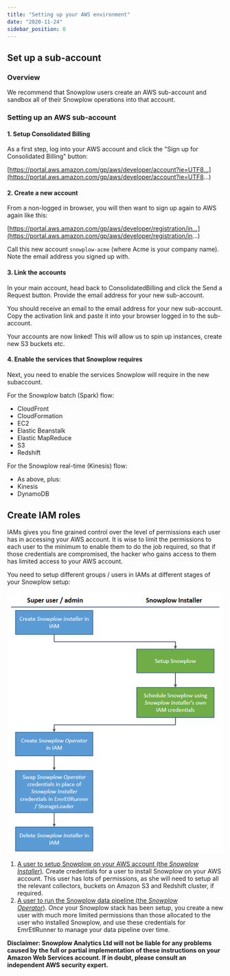 ```yaml
---
title: "Setting up your AWS environment"
date: "2020-11-24"
sidebar_position: 0
---
```


## Set up a sub-account

### Overview

We recommend that Snowplow users create an AWS sub-account and sandbox all of their Snowplow operations into that account.

### [](https://github.com/snowplow/snowplow/wiki/AWS-sub-account-setup#setting-up-an-aws-sub-account)Setting up an AWS sub-account

#### [](https://github.com/snowplow/snowplow/wiki/AWS-sub-account-setup#1-setup-consolidated-billing)1\. Setup Consolidated Billing

As a first step, log into your AWS account and click the "Sign up for Consolidated Billing" button:

[https://portal.aws.amazon.com/gp/aws/developer/account?ie=UTF8...](https://portal.aws.amazon.com/gp/aws/developer/account?ie=UTF8...)

#### [](https://github.com/snowplow/snowplow/wiki/AWS-sub-account-setup#2-create-a-new-account)2\. Create a new account

From a non-logged in browser, you will then want to sign up again to AWS again like this:

[https://portal.aws.amazon.com/gp/aws/developer/registration/in...](https://portal.aws.amazon.com/gp/aws/developer/registration/in...)

Call this new account `snowplow-acme` (where Acme is your company name). Note the email address you signed up with.

#### [](https://github.com/snowplow/snowplow/wiki/AWS-sub-account-setup#3-link-the-accounts)3\. Link the accounts

In your main account, head back to ConsolidatedBilling and click the Send a Request button. Provide the email address for your new sub-account.

You should receive an email to the email address for your new sub-account. Copy the activation link and paste it into your browser logged in to the sub-account.

Your accounts are now linked! This will allow us to spin up instances, create new S3 buckets etc.

#### [](https://github.com/snowplow/snowplow/wiki/AWS-sub-account-setup#4-enable-the-services-that-snowplow-requires)4\. Enable the services that Snowplow requires

Next, you need to enable the services Snowplow will require in the new subaccount.

For the Snowplow batch (Spark) flow:

- CloudFront
- CloudFormation
- EC2
- Elastic Beanstalk
- Elastic MapReduce
- S3
- Redshift

For the Snowplow real-time (Kinesis) flow:

- As above, plus:
- Kinesis
- DynamoDB

## Create IAM roles

IAMs gives you fine grained control over the level of permissions each user has in accessing your AWS account. It is wise to limit the permissions to each user to the minimum to enable them to do the job required, so that if those credentials are compromised, the hacker who gains access to them has limited access to your AWS account.

You need to setup different groups / users in IAMs at different stages of your Snowplow setup:

![](images/setup-flow-cropped.png)

1. [A user to setup Snowplow on your AWS account (the _Snowplow Installer_)](/docs/migrated/getting-started-on-snowplow-open-source/setup-snowplow-on-aws/setting-up-your-aws-environment/iam-permissions-for-installing-snowplow/). Create credentials for a user to install Snowplow on your AWS account. This user has lots of permissions, as she will need to setup all the relevant collectors, buckets on Amazon S3 and Redshift cluster, if required.
2. [A user to run the Snowplow data pipeline (the _Snowplow Operator_)](/docs/migrated/getting-started-on-snowplow-open-source/setup-snowplow-on-aws/setting-up-your-aws-environment/iam-permissions-for-operating-snowplow/). _Once_ your Snowplow stack has been setup, you create a new user with much more limited permissions than those allocated to the user who installed Snowplow, and use these credentials for EmrEtlRunner to manage your data pipeline over time.

**Disclaimer: Snowplow Analytics Ltd will not be liable for any problems caused by the full or partial implementation of these instructions on your Amazon Web Services account. If in doubt, please consult an independent AWS security expert.**
